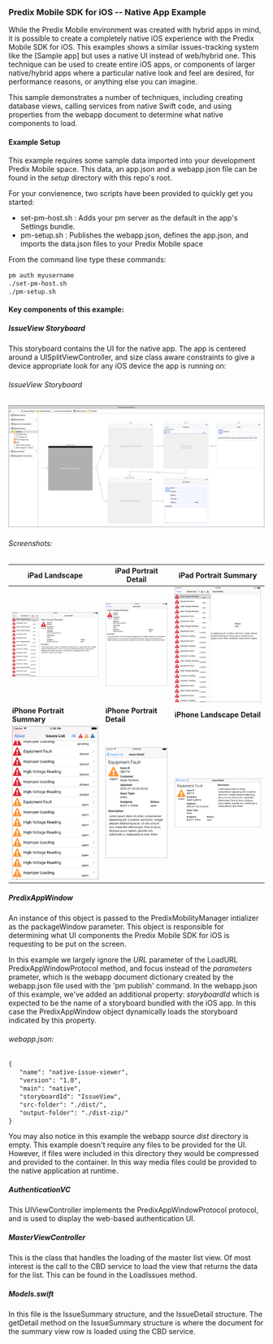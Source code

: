 ### Predix Mobile SDK for iOS -- Native App Example

While the Predix Mobile environment was created with hybrid apps in mind, it is possible to create a completely native iOS experience with the Predix Mobile SDK for iOS. This examples shows a similar issues-tracking system like the [Sample app] but uses a native UI instead of web/hybrid one. This technique can be used to create entire iOS apps, or components of larger native/hybrid apps where a particular native look and feel are desired, for performance reasons, or anything else you can imagine.

This sample demonstrates a number of techniques, including creating database views, calling services from native Swift code, and using properties from the webapp document to determine what native components to load.

#### Example Setup

This example requires some sample data imported into your development Predix Mobile space. This data, an app.json and a webapp.json file can be found in the _setup_ directory with this repo's root.

For your convienence, two scripts have been provided to quickly get you started:
* set-pm-host.sh : Adds your pm server as the default in the app's Settings bundle.
* pm-setup.sh : Publishes the webapp.json, defines the app.json, and imports the data.json files to your Predix Mobile space

From the command line type these commands:

    pm auth myusername
    ./set-pm-host.sh
	./pm-setup.sh

#### Key components of this example:

##### IssueView Storyboard
This storyboard contains the UI for the native app. The app is centered around a UISplitViewController, and size class aware constraints to give a device appropriate look for any iOS device the app is running on:

###### IssueView Storyboard   
![IssueView Storyboard Screenshot](README/screenshots/storyboard.png?raw=true)

###### Screenshots:
**iPad Landscape** | **iPad Portrait Detail** | **iPad Portrait Summary**
--- | --- | ---
![iPad Landscape Screenshot](README/screenshots/iPadLandscape.png?raw=true) | ![iPad Portrait Detail Screenshot](README/screenshots/iPadPortraitDetail.png?raw=true) | ![iPad Portrait Summary Screenshot](README/screenshots/iPadPortraitSummary.png?raw=true)
**iPhone Portrait Summary** | **iPhone Portrait Detail** | **iPhone Landscape Detail**
![iPhone Portrait Summary Screenshot](README/screenshots/iPhonePortraitSummary.png?raw=true) | ![iPhone Portrait Detail Screenshot](README/screenshots/iPhonePortraitDetail.png?raw=true) | ![iPhone Landscape Detail Screenshot](README/screenshots/iPhoneLandscapeDetail.png?raw=true)

##### PredixAppWindow
An instance of this object is passed to the PredixMobilityManager intializer as the packageWindow parameter. This object is responsible for determining what UI components the Predix Mobile SDK for iOS is requesting to be put on the screen.

In this example we largely ignore the _URL_ parameter of the LoadURL PredixAppWindowProtocol method, and focus instead of the _parameters_ prameter, which is the webapp document dictionary created by the webapp.json file used with the 'pm publish' command. In the webapp.json of this example, we've added an additional property: *storyboardId* which is expected to be the name of a storyboard bundled with the iOS app. In this case the PredixAppWindow object dynamically loads the storyboard indicated by this property.

###### webapp.json:

	{
	   "name": "native-issue-viewer",
       "version": "1.0",
       "main": "native",
       "storyboardId": "IssueView",
       "src-folder": "./dist/",
       "output-folder": "./dist-zip/"
    }

You may also notice in this example the webapp source _dist_ directory is empty. This example doesn't require any files to be provided for the UI. However, if files were included in this directory they would be compressed and provided to the container. In this way media files could be provided to the native application at runtime.

##### AuthenticationVC
This UIViewController implements the PredixAppWindowProtocol protocol, and is used to display the web-based authentication UI.

##### MasterViewController
This is the class that handles the loading of the master list view. Of most interest is the call to the CBD service to load the view that returns the data for the list. This can be found in the LoadIssues method.

##### Models.swift
In this file is the IssueSummary structure, and the IssueDetail structure. The getDetail method on the IssueSummary structure is where the document for the summary view row is loaded using the CBD service.
